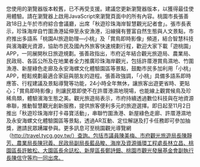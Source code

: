 您使用的瀏覽器版本較舊，已不再受支援。建議您更新瀏覽器版本，以獲得最佳使用體驗。請在瀏覽器上啟用JavaScript來瀏覽頁面中的所有內容。桃園市長張善政18日上午於市府綜合會議廳，出席「秋遊珍珠海岸智慧觀光記者會」。張市長表示，珍珠海岸自竹圍漁港延伸至永安漁港，沿線擁有豐富自然生態與人文景點，市府推出多語系「桃園AI旅遊助理—小桃」及「賞鳥即時影像」頻道，結合智慧科技與濱海觀光資源，協助市民及國內外旅客快速規劃行程，歡迎大家下載「遊桃園」APP，一同展開秋日旅遊規劃。張善政指出，市府近年結合觀光旅遊局、農業局、民政局、各區公所及在地業者全力推廣珍珠海岸觀光，包括許厝港賞鳥濕地、竹圍漁港、新屋綠色走廊及永安海螺文化體驗園區等景點，鼓勵市民多加利用「小桃」APP，輕鬆規劃最適合家庭與朋友的遊程。張善政強調，「小桃」具備多語系即時應答、行程建議及景點導覽等功能，24小時全年無休，讓旅客出遊更省時、更貼心；「賞鳥即時影像」則讓民眾即使不在許厝港濕地現場，也能線上觀賞候鳥及珍稀鳥類，體驗濱海生態之美。觀光旅遊局表示，市府持續透過數位科技與在地資源串聯，推動智慧觀光創新服務，提供旅客便利多元的旅遊選擇。即日起至11月2日推出「秋遊珍珠海岸打卡尋寶活動」，串聯竹圍漁港、新屋綠色走廊、許厝港濕地及永安海螺文化體驗園區等景點，透過AR互動、定位解謎及打卡任務即可參加抽獎，邀請民眾踴躍參與。更多訊息可至桃園觀光導覽網（http://travel.tycg.gov.tw/）查詢。包括市議員陳美梅、市府觀光旅遊局長陳靜芳、農業局長陳冠義、民政局副局長藍品畯、海岸及資源循環工程處長林立昌、桃園區長許敏松、大園區長余誌松、新屋區長鄭詩鈿、桃園市觀光發展基金會副執行長陳信守等均一同出席。